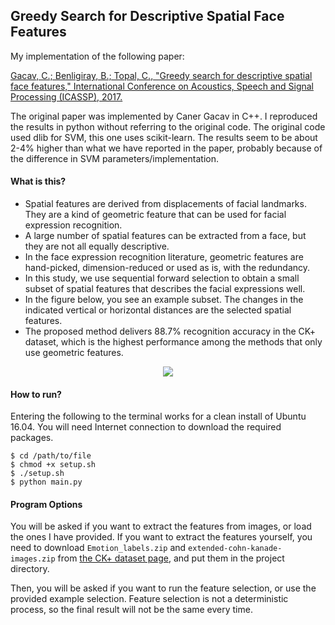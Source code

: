 ## Greedy Search for Descriptive Spatial Face Features

My implementation of the following paper:

[Gacav, C.; Benligiray, B.; Topal, C., "Greedy search for descriptive spatial face features," International Conference on Acoustics, Speech and Signal Processing (ICASSP), 2017.](https://arxiv.org/abs/1701.01879)

The original paper was implemented by Caner Gacav in C++.
I reproduced the results in python without referring to the original code.
The original code used dlib for SVM, this one uses scikit-learn.
The results seem to be about 2-4% higher than what we have reported in the paper, probably because of the difference in SVM parameters/implementation.

#### What is this?

* Spatial features are derived from displacements of facial landmarks. They are a kind of geometric feature that can be used for facial expression recognition.
* A large number of spatial features can be extracted from a face, but they are not all equally descriptive.
* In the face expression recognition literature, geometric features are hand-picked, dimension-reduced or used as is, with the redundancy.
* In this study, we use sequential forward selection to obtain a small subset of spatial features that describes the facial expressions well.
* In the figure below, you see an example subset. The changes in the indicated vertical or horizontal distances are the selected spatial features.
* The proposed method delivers 88.7% recognition accuracy in the CK+ dataset, which is the highest performance among the methods that only use geometric features.

<p align="center">
  <img src="https://cloud.githubusercontent.com/assets/19530665/26025346/2287308a-37ee-11e7-84c0-311a67de3465.png"/>
</p>

#### How to run?

Entering the following to the terminal works for a clean install of Ubuntu 16.04.
You will need Internet connection to download the required packages.

```
$ cd /path/to/file
$ chmod +x setup.sh
$ ./setup.sh
$ python main.py
```

#### Program Options

You will be asked if you want to extract the features from images, or load the ones I have provided.
If you want to extract the features yourself, you need to download `Emotion_labels.zip` and `extended-cohn-kanade-images.zip` from [the CK+ dataset page](http://www.consortium.ri.cmu.edu/ckagree/), and put them in the project directory.

Then, you will be asked if you want to run the feature selection, or use the provided example selection.
Feature selection is not a deterministic process, so the final result will not be the same every time.
